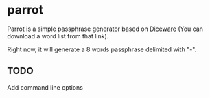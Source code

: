 # parrot

Parrot is a simple passphrase generator based on [Diceware](https://theworld.com/~reinhold/diceware.html) (You can download a word list from that link).

Right now, it will generate a 8 words passphrase delimited with "-".

## TODO

Add command line options
